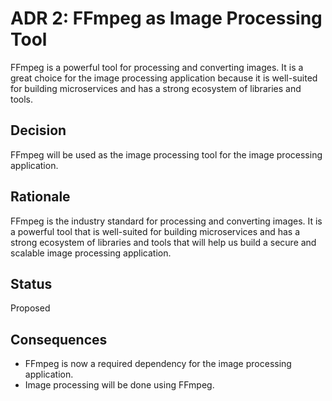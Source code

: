# ADR 2: FFmpeg as Image Processing Tool

FFmpeg is a powerful tool for processing and converting images. It is a great choice for the image processing application because it is well-suited for building microservices and has a strong ecosystem of libraries and tools.

## Decision 

FFmpeg will be used as the image processing tool for the image processing application.

## Rationale 

FFmpeg is the industry standard for processing and converting images. It is a powerful tool that is well-suited for building microservices and has a strong ecosystem of libraries and tools that will help us build a secure and scalable image processing application.

## Status
Proposed

## Consequences

- FFmpeg is now a required dependency for the image processing application.
- Image processing will be done using FFmpeg.